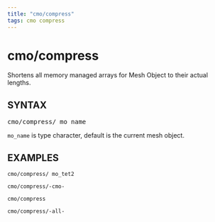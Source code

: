 ```yaml
---
title: "cmo/compress"
tags: cmo compress
---
```


# cmo/compress

Shortens all memory managed arrays for Mesh Object to their actual lengths.

## SYNTAX

<pre>
cmo/compress/ mo_name
</pre>

`mo_name` is type character, default is the current mesh object.


## EXAMPLES

```
cmo/compress/ mo_tet2

cmo/compress/-cmo-

cmo/compress

cmo/compress/-all-
```
